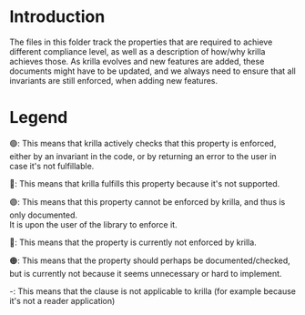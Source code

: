 # Introduction

The files in this folder track the properties that are required to achieve 
different compliance level, as well as a description of how/why krilla achieves those. 
As krilla evolves and new features are added, these documents
might have to be updated, and we always need to ensure that all invariants are still enforced,
when adding new features.

# Legend
🟢: This means that krilla actively checks that this property is enforced, either by an
invariant in the code, or by returning an error to the user in case it's not fulfillable.

🔵: This means that krilla fulfills this property because it's not supported.

🟣: This means that this property cannot be enforced by krilla, and thus is only documented.  
It is upon the user of the library to enforce it.

🔴: This means that the property is currently not enforced by krilla.

🟠: This means that the property should perhaps be documented/checked, but is
currently not because it seems unnecessary or hard to implement.

-: This means that the clause is not applicable to krilla (for example because it's not a reader application)